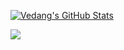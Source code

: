 [![Vedang's GitHub Stats](https://github-readme-stats.vercel.app/api?username=vedangwartikar&show_icons=true&include_all_commits=true&count_private=true&theme=tokyonight)](https://github.com/anuraghazra/github-readme-stats)

![](https://komarev.com/ghpvc/?username=vedangwartikar)
